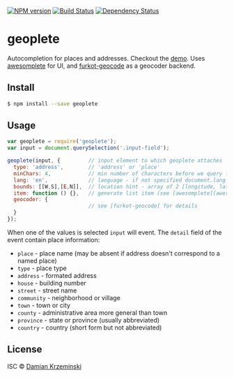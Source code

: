 [![NPM version][npm-image]][npm-url]
[![Build Status][build-image]][build-url]
[![Dependency Status][deps-image]][deps-url]

# geoplete

Autocompletion for places and addresses. Checkout the [demo].
Uses [awesomplete] for UI, and [furkot-geocode] as a geocoder backend.

## Install

```sh
$ npm install --save geoplete
```

## Usage

```js
var geoplete = require('geoplete');
var input = document.querySelection('.input-field');

geoplete(input, {         // input element to which geoplete attaches
  type: 'address',        // 'address' or 'place'
  minChars: 4,            // min number of characters before we query for matches
  lang: 'en',             // language - if not specified document.lang is used
  bounds: [[W,S],[E,N]],  // location hint - array of 2 [longitude, latitude] points
  item: function () {},   // generate list item (see [awesomplete][awesomplete-extend])
  geocoder: {
                          // see [furkot-geocode] for details
  }
});
```

When one of the values is selected `input` will event.
The `detail` field of the event contain place information:

- `place` - place name (may be absent if address doesn't correspond to a named place)
- `type` - place type
- `address` - formated address
- `house` - building number
- `street` - street name
- `community` - neighborhood or village
- `town` - town or city
- `county` - administrative area more general than town
- `province` - state or province (usually abbreviated)
- `country` - country (short form but not abbreviated)

## License

ISC © [Damian Krzeminski](https://pirxpilot.com)

[npm-image]: https://img.shields.io/npm/v/geoplete
[npm-url]: https://npmjs.org/package/geoplete

[build-url]: https://github.com/furkot/geoplete/actions/workflows/check.yaml
[build-image]: https://img.shields.io/github/actions/workflow/status/furkot/geoplete/check.yaml?branch=main

[deps-image]: https://img.shields.io/librariesio/release/npm/geoplete
[deps-url]: https://libraries.io/npm/geoplete


[awesomplete]: https://npmjs.org/package/awesomplete
[awesomplete-extend]: https://leaverou.github.io/awesomplete/#extensibility
[furkot-geocode]: https://npmjs.org/package/furkot-geocode
[demo]: https://furkot.github.io/geoplete/

